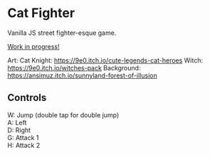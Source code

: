 # Cat Fighter

Vanilla JS street fighter-esque game. 

<a href="https://cat-fighters.netlify.app/">Work in progress!</a>

Art: 
Cat Knight: https://9e0.itch.io/cute-legends-cat-heroes
Witch: https://9e0.itch.io/witches-pack
Background: https://ansimuz.itch.io/sunnyland-forest-of-illusion

## Controls<br>
W: Jump (double tap for double jump) <br>
A: Left<br>
D: Right<br>
G: Attack 1<br>
H: Attack 2<br>
